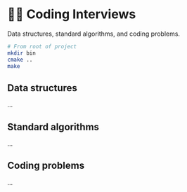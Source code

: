 # 👨‍💻 Coding Interviews

Data structures, standard algorithms, and coding problems.

```bash
# From root of project
mkdir bin
cmake ..
make
```

## Data structures

...

## Standard algorithms

...

## Coding problems

...
